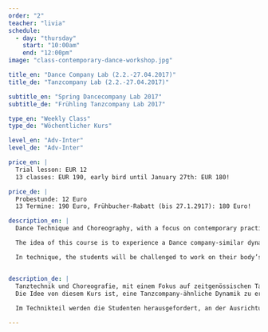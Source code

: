 ```yaml
---
order: "2"
teacher: "livia"
schedule:
  - day: "thursday"
    start: "10:00am"
    end: "12:00pm"
image: "class-contemporary-dance-workshop.jpg"

title_en: "Dance Company Lab (2.2.-27.04.2017)"
title_de: "Tanzcompany Lab (2.2.-27.04.2017)"

subtitle_en: "Spring Dancecompany Lab 2017"
subtitle_de: "Frühling Tanzcompany Lab 2017"

type_en: "Weekly Class"
type_de: "Wöchentlicher Kurs"

level_en: "Adv-Inter"
level_de: "Adv-Inter"

price_en: |
  Trial lesson: EUR 12  
  13 classes: EUR 190, early bird until January 27th: EUR 180!  

price_de: |
  Probestunde: 12 Euro  
  13 Termine: 190 Euro, Frühbucher-Rabatt (bis 27.1.2917): 180 Euro!  

description_en: |
  Dance Technique and Choreography, with a focus on contemporary practices and performance:

  The idea of this course is to experience a Dance company-similar dynamic: Beginning with a dance technique class, then working on a choreographic creative process (rehearsal) to finally show the results of it.

  In technique, the students will be challenged to work on their body’s alignment and increase coordination and strength abilities, developing awareness and motion in multiple spatial planes. The choreography component of this course is about learning and developing movement with a range of choreographic approaches.


description_de: |
  Tanztechnik und Choreografie, mit einem Fokus auf zeitgenössischen Tanztechniken und Performance: 
  Die Idee von diesem Kurs ist, eine Tanzcompany-ähnliche Dynamik zu erleben, beginnend mit einem Tanztechnik-Unterricht, an den ein choreografisch-kreativer Prozess (Probe) anschließt, um schließlich die Ergebnisse zu präsentieren. 
  
  Im Technikteil werden die Studenten herausgefordert, an der Ausrichtung ihres Körpers zu arbeiten und die Koordination, die Kraft und die Entwicklung von Bewusstsein und Bewegung auf mehreren räumlichen Ebenen zu erhöhen. Die Choreographie-Komponente dieses Kurses dient dem Lernen und der Entwicklung von Bewegung mit Hilfe einer Vielfalt von choreographischen Ansätzen.

---
```

